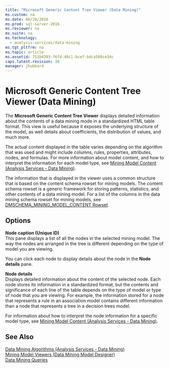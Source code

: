 ```yaml
---
title: "Microsoft Generic Content Tree Viewer (Data Mining)"
ms.custom: na
ms.date: 06/29/2016
ms.prod: sql-server-2016
ms.reviewer: na
ms.suite: na
ms.technology: 
  - analysis-services/data-mining
ms.tgt_pltfrm: na
ms.topic: article
ms.assetid: 751b4393-f6fd-48c1-bcef-bdca589ce34c
caps.latest.revision: 38
manager: jhubbard
---
```

# Microsoft Generic Content Tree Viewer (Data Mining)
The **Microsoft Generic Content Tree Viewer** displays detailed information about the contents of a data mining mode in a standardized HTML table format. This view is useful because it exposes the underlying structure of the model, as well details about coefficients, the distribution of values, and much more.  
  
 The actual content displayed in the table varies depending on the algorithm that was used and might include columns, rules, properties, attributes, nodes, and formulas. For more information about model content, and how to interpret the information for each model type, see [Mining Model Content (Analysis Services - Data Mining)](../../Topics/TopicNameNotContainA/Mining-Model-Content--Analysis-Services---Data-Mining-.md).  
  
 The information that is displayed in the viewer uses a common structure that is based on the content schema rowset for mining models. The content schema rowset is a generic framework for storing patterns, statistics, and other contents of a data mining model. For a list of the columns in the data mining schema rowset for mining models, see [DMSCHEMA_MINING_MODEL_CONTENT Rowset](assetId:///1e85d9e7-3b74-42ac-b94e-f52f76d8a25d).  
  
## Options  
 **Node caption (Unique ID)**  
 This pane displays a list of all the nodes in the selected mining model. The way the nodes are arranged in the tree is different depending on the type of model you are viewing.  
  
 You can click each node to display details about the node in the **Node details** pane.  
  
 **Node details**  
 Displays detailed information about the content of the selected node. Each node stores its information in a standardized format, but the contents and significance of each line of the table depends on the type of model or type of node that you are viewing. For example, the information stored for a node that represents a rule in an association model contains different information than a node that represents a tree in a decision trees model.  
  
 For information about how to interpret the node information for a specific model type, see [Mining Model Content (Analysis Services - Data Mining)](../../Topics/TopicNameNotContainA/Mining-Model-Content--Analysis-Services---Data-Mining-.md).  
  
## See Also  
 [Data Mining Algorithms (Analysis Services - Data Mining)](../../Topics/TopicNameNotContainA/Data-Mining-Algorithms--Analysis-Services---Data-Mining-.md)   
 [Mining Model Viewers (Data Mining Model Designer)](../../Topics/TopicNameNotContainA/Mining-Model-Viewers--Data-Mining-Model-Designer-.md)   
 [Data Mining Queries](../../Topics/TopicNameNotContainA/Data-Mining-Queries.md)